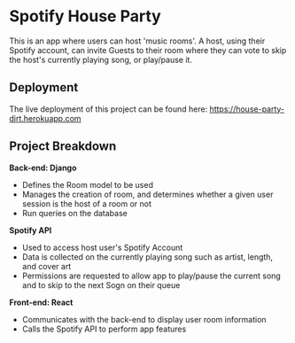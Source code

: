 # Spotify House Party 

This is an app where users can host 'music rooms'. A host, using their Spotify account, can invite
Guests to their room where they can vote to skip the host's currently playing song, or play/pause it. 

## Deployment
The live deployment of this project can be found here: https://house-party-djrt.herokuapp.com

## Project Breakdown

**Back-end: Django**
* Defines the Room model to be used
* Manages the creation of room, and determines whether a given user session is the host of a room or not
* Run queries on the database

**Spotify API**
* Used to access host user's Spotify Account
* Data is collected on the currently playing song such as artist, length, and cover art
* Permissions are requested to allow app to play/pause the current song and to skip to the next Sogn on their queue

**Front-end: React**
* Communicates with the back-end to display user room information
* Calls the Spotify API to perform app features
